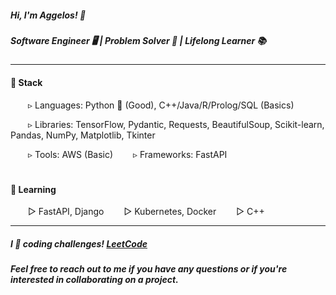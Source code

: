 ##### Hi, I'm Aggelos! 👋
##### Software Engineer 🖥️ | Problem Solver 🧩 | Lifelong Learner 📚

___

#### 🔧 Stack
&emsp;&emsp;▹ Languages: Python 🐍 (Good), C++/Java/R/Prolog/SQL (Basics)

&emsp;&emsp;▹ Libraries: TensorFlow, Pydantic, Requests, BeautifulSoup, Scikit-learn, Pandas, NumPy, Matplotlib, Tkinter

&emsp;&emsp;▹ Tools: AWS (Basic)
&emsp;&emsp;▹ Frameworks: FastAPI
# 
#### 🌱 Learning
&emsp;&emsp;▻ FastAPI, Django
&emsp;&emsp;▻ Kubernetes, Docker
&emsp;&emsp;▻ C++

___

##### I 💙 coding challenges! <a href="https://leetcode.com/papaggalos/">LeetCode</a>
##### Feel free to reach out to me if you have any questions or if you're interested in collaborating on a project.
